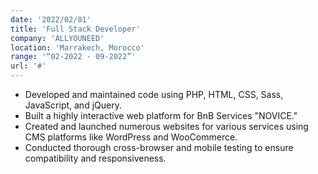 ```yaml
---
date: '2022/02/01'
title: 'Full Stack Developer'
company: 'ALLYOUNEED'
location: 'Marrakech, Morocco'
range: '“02-2022 - 09-2022”'
url: '#'
---
```


- Developed and maintained code using PHP, HTML, CSS, Sass, JavaScript, and jQuery.
- Built a highly interactive web platform for BnB Services "NOVICE."
- Created and launched numerous websites for various services using CMS platforms like WordPress and WooCommerce.
- Conducted thorough cross-browser and mobile testing to ensure compatibility and responsiveness.
